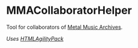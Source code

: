 # MMACollaboratorHelper
Tool for collaborators of [Metal Music Archives](http://www.metalmusicarchives.com/).

_Uses [HTMLAgilityPack](https://html-agility-pack.net/)_

